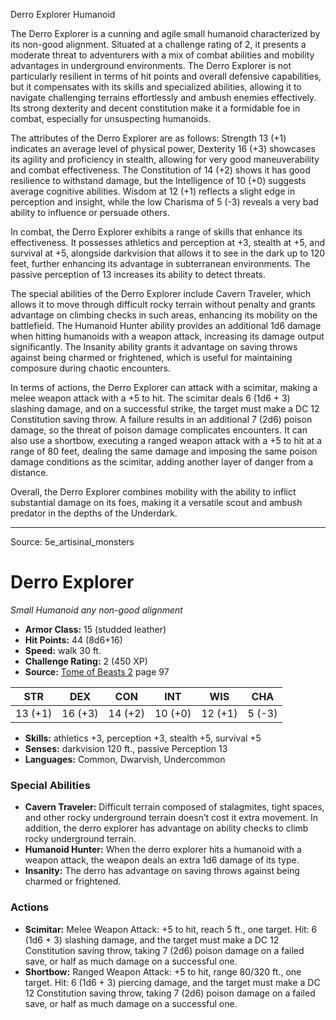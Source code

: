 <MonsterName/>Derro Explorer</MonsterName>
<CreatureType/>Humanoid</CreatureType>

<summary>The Derro Explorer is a cunning and agile small humanoid characterized by its non-good alignment. Situated at a challenge rating of 2, it presents a moderate threat to adventurers with a mix of combat abilities and mobility advantages in underground environments. The Derro Explorer is not particularly resilient in terms of hit points and overall defensive capabilities, but it compensates with its skills and specialized abilities, allowing it to navigate challenging terrains effortlessly and ambush enemies effectively. Its strong dexterity and decent constitution make it a formidable foe in combat, especially for unsuspecting humanoids.</summary>

<detail>

The attributes of the Derro Explorer are as follows: Strength 13 (+1) indicates an average level of physical power, Dexterity 16 (+3) showcases its agility and proficiency in stealth, allowing for very good maneuverability and combat effectiveness. The Constitution of 14 (+2) shows it has good resilience to withstand damage, but the Intelligence of 10 (+0) suggests average cognitive abilities. Wisdom at 12 (+1) reflects a slight edge in perception and insight, while the low Charisma of 5 (-3) reveals a very bad ability to influence or persuade others.

In combat, the Derro Explorer exhibits a range of skills that enhance its effectiveness. It possesses athletics and perception at +3, stealth at +5, and survival at +5, alongside darkvision that allows it to see in the dark up to 120 feet, further enhancing its advantage in subterranean environments. The passive perception of 13 increases its ability to detect threats.

The special abilities of the Derro Explorer include Cavern Traveler, which allows it to move through difficult rocky terrain without penalty and grants advantage on climbing checks in such areas, enhancing its mobility on the battlefield. The Humanoid Hunter ability provides an additional 1d6 damage when hitting humanoids with a weapon attack, increasing its damage output significantly. The Insanity ability grants it advantage on saving throws against being charmed or frightened, which is useful for maintaining composure during chaotic encounters.

In terms of actions, the Derro Explorer can attack with a scimitar, making a melee weapon attack with a +5 to hit. The scimitar deals 6 (1d6 + 3) slashing damage, and on a successful strike, the target must make a DC 12 Constitution saving throw. A failure results in an additional 7 (2d6) poison damage, so the threat of poison damage complicates encounters. It can also use a shortbow, executing a ranged weapon attack with a +5 to hit at a range of 80 feet, dealing the same damage and imposing the same poison damage conditions as the scimitar, adding another layer of danger from a distance.

Overall, the Derro Explorer combines mobility with the ability to inflict substantial damage on its foes, making it a versatile scout and ambush predator in the depths of the Underdark.</detail>



---

Source: 5e_artisinal_monsters

# Derro Explorer

*Small* *Humanoid* *any non-good alignment*

- **Armor Class:** 15 (studded leather)
- **Hit Points:** 44 (8d6+16)
- **Speed:** walk 30 ft.
- **Challenge Rating:** 2 (450 XP)
- **Source:** [Tome of Beasts 2](https://koboldpress.com/kpstore/product/tome-of-beasts-2-for-5th-edition) page 97

| STR | DEX | CON | INT | WIS | CHA |
| --- | --- | --- | --- | --- | --- |
| 13 (+1) | 16 (+3) | 14 (+2) | 10 (+0) | 12 (+1) | 5 (-3) |

- **Skills:** athletics +3, perception +3, stealth +5, survival +5
- **Senses:** darkvision 120 ft., passive Perception 13
- **Languages:** Common, Dwarvish, Undercommon

### Special Abilities

- **Cavern Traveler:** Difficult terrain composed of stalagmites, tight spaces, and other rocky underground terrain doesn’t cost it extra movement. In addition, the derro explorer has advantage on ability checks to climb rocky underground terrain.
- **Humanoid Hunter:** When the derro explorer hits a humanoid with a weapon attack, the weapon deals an extra 1d6 damage of its type.
- **Insanity:** The derro has advantage on saving throws against being charmed or frightened.

### Actions

- **Scimitar:** Melee Weapon Attack: +5 to hit, reach 5 ft., one target. Hit: 6 (1d6 + 3) slashing damage, and the target must make a DC 12 Constitution saving throw, taking 7 (2d6) poison damage on a failed save, or half as much damage on a successful one.
- **Shortbow:** Ranged Weapon Attack: +5 to hit, range 80/320 ft., one target. Hit: 6 (1d6 + 3) piercing damage, and the target must make a DC 12 Constitution saving throw, taking 7 (2d6) poison damage on a failed save, or half as much damage on a successful one.




